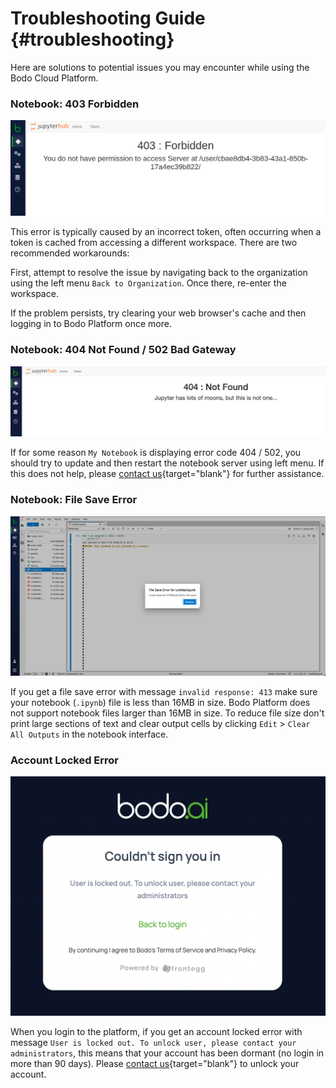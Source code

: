 # Troubleshooting Guide {#troubleshooting}

Here are solutions to potential issues you may encounter while using the
Bodo Cloud Platform.

### Notebook: 403 Forbidden

![Notebook-403-Error](../../platform2-screenshots/notebook_403_error.png#center)

This error is typically caused by an incorrect token, often occurring when a token is cached from accessing a different workspace.
There are two recommended workarounds:

First, attempt to resolve the issue by navigating back to the organization using the left menu `Back to Organization`.
Once there, re-enter the workspace.

If the problem persists, try clearing your web browser's cache and then logging in to Bodo Platform once more.

### Notebook: 404 Not Found / 502 Bad Gateway

![Notebook-404-Error](../../platform2-screenshots/notebook_404_error.png#center)

If for some reason `My Notebook` is displaying error code 404 / 502, you should try to update and then restart the notebook server
using left menu. If this does not help, please [contact us](https://bodo.ai/contact/){target="blank"} for further assistance.

### Notebook: File Save Error

![Notebook-File-Save-Error](../../platform2-screenshots/file_save_error.png#center)

If you get a file save error with message `invalid response: 413`
make sure your notebook (`.ipynb`) file is less than 16MB in size. Bodo Platform
does not support notebook files larger than 16MB in size.
To reduce file size don't print large sections of text and clear output
cells by clicking `Edit` > `Clear All Outputs` in the notebook interface.

### Account Locked Error

![Account-Locked-Error](../../platform2-screenshots/account_locked.png#center)

When you login to the platform, if you get an account locked error with message `User is locked out. To unlock user, please contact your administrators`,
this means that your account has been dormant (no login in more than 90 days). Please [contact us](https://bodo.ai/contact/){target="blank"} to unlock your account.
